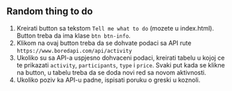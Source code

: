 ## Random thing to do
1. Kreirati button sa tekstom `Tell me what to do` (mozete u index.html). Button treba da ima klase `btn btn-info`.
2. Klikom na ovaj button treba da se dohvate podaci sa API rute `https://www.boredapi.com/api/activity`
3. Ukoliko su sa API-a uspjesno dohvaceni podaci, kreirati tabelu u kojoj ce te prikazati `activity`, `participants`, `type` i `price`. Svaki put kada se klikne na button, u tabelu treba da se doda novi red sa novom aktivnosti.
4. Ukoliko poziv ka API-u padne, ispisati poruku o greski u koznoli.